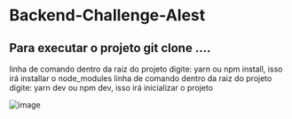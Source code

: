 # Backend-Challenge-Alest

## Para executar o projeto git clone ....
linha de comando dentro da raiz do projeto digite: yarn ou npm install, isso irá installar o node_modules 
linha de comando dentro da raiz do projeto digite: yarn dev ou npm dev, isso irá inicializar o projeto




![image](https://user-images.githubusercontent.com/90911791/227036038-7762f8fe-6335-485c-b410-8ca4dca24114.png) 
